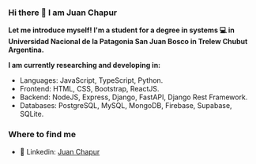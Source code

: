 ### Hi there 👋 I am Juan Chapur

__Let me introduce myself! I'm a student for a degree in systems 💻 in Universidad Nacional de la Patagonia San Juan Bosco in Trelew Chubut Argentina.__

__I am currently researching and developing in:__

- Languages: JavaScript, TypeScript, Python.
- Frontend: HTML, CSS, Bootstrap, ReactJS.
- Backend: NodeJS, Express, Django, FastAPI, Django Rest Framework.
- Databases: PostgreSQL, MySQL, MongoDB, Firebase, Supabase, SQLite.

### Where to find me

- 👔 Linkedin: [Juan Chapur](https://www.linkedin.com/in/juanchapur/)
